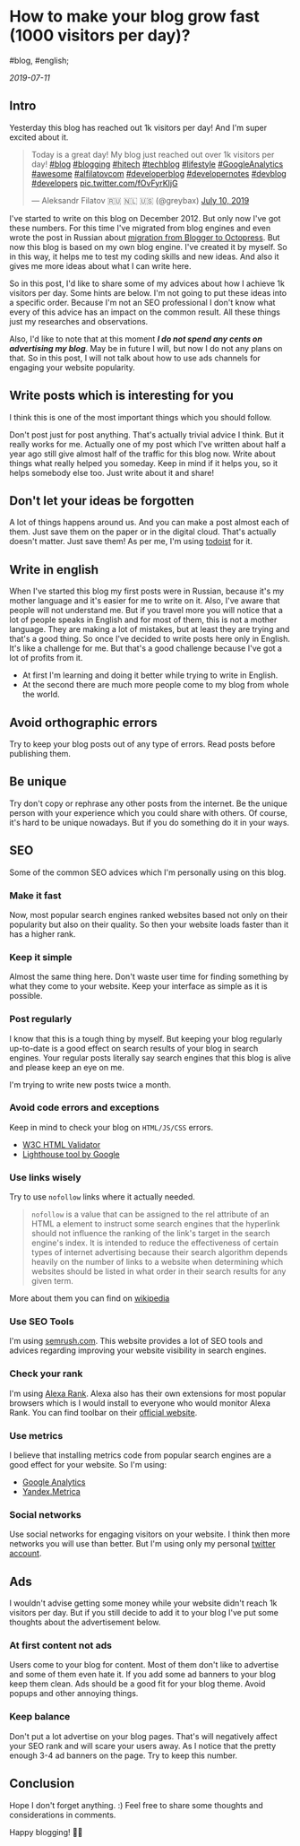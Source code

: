 # How to make your blog grow fast (1000 visitors per day)?

#blog, #english;

_2019-07-11_

## Intro

Yesterday this blog has reached out 1k visitors per day! And I'm super excited about it.

<blockquote class="twitter-tweet"><p lang="en" dir="ltr">Today is a great day! My blog just reached out over 1k visitors per day! <a href="https://twitter.com/hashtag/blog?src=hash&amp;ref_src=twsrc%5Etfw">#blog</a> <a href="https://twitter.com/hashtag/blogging?src=hash&amp;ref_src=twsrc%5Etfw">#blogging</a> <a href="https://twitter.com/hashtag/hitech?src=hash&amp;ref_src=twsrc%5Etfw">#hitech</a> <a href="https://twitter.com/hashtag/techblog?src=hash&amp;ref_src=twsrc%5Etfw">#techblog</a> <a href="https://twitter.com/hashtag/lifestyle?src=hash&amp;ref_src=twsrc%5Etfw">#lifestyle</a> <a href="https://twitter.com/hashtag/GoogleAnalytics?src=hash&amp;ref_src=twsrc%5Etfw">#GoogleAnalytics</a> <a href="https://twitter.com/hashtag/awesome?src=hash&amp;ref_src=twsrc%5Etfw">#awesome</a> <a href="https://twitter.com/hashtag/alfilatovcom?src=hash&amp;ref_src=twsrc%5Etfw">#alfilatovcom</a> <a href="https://twitter.com/hashtag/developerblog?src=hash&amp;ref_src=twsrc%5Etfw">#developerblog</a> <a href="https://twitter.com/hashtag/developernotes?src=hash&amp;ref_src=twsrc%5Etfw">#developernotes</a> <a href="https://twitter.com/hashtag/devblog?src=hash&amp;ref_src=twsrc%5Etfw">#devblog</a> <a href="https://twitter.com/hashtag/developers?src=hash&amp;ref_src=twsrc%5Etfw">#developers</a> <a href="https://t.co/fOvFyrKIjG">pic.twitter.com/fOvFyrKIjG</a></p>&mdash; Aleksandr Filatov 🇷🇺 🇳🇱 🇺🇸 (@greybax) <a href="https://twitter.com/greybax/status/1149017012909293570?ref_src=twsrc%5Etfw">July 10, 2019</a></blockquote> <script async src="https://platform.twitter.com/widgets.js" charset="utf-8"></script>

I've started to write on this blog on December 2012. But only now I've got these numbers. 
For this time I've migrated from blog engines and even wrote the post in Russian about [migration from Blogger to Octopress](https://alfilatov.com/posts/kak-i-zachiem-ia-pierieshiel-s-blogger-na-octopress/). But now this blog is based on my own blog engine. I've created it by myself. So in this way, it helps me to test my coding skills and new ideas. And also it gives me more ideas about what I can write here.

So in this post, I'd like to share some of my advices about how I achieve 1k visitors per day. Some hints are below. I'm not going to put these ideas into a specific order. Because I'm not an SEO professional I don't know what every of this advice has an impact on the common result. All these things just my researches and observations. 

Also, I'd like to note that at this moment **_I do not spend any cents on advertising my blog_**. May be in future I will, but now I do not any plans on that. So in this post, I will not talk about how to use ads channels for engaging your website popularity.

## Write posts which is interesting for you

I think this is one of the most important things which you should follow.

Don't post just for post anything. That's actually trivial advice I think. But it really works for me. Actually one of my post which I've written about half a year ago still give almost half of the traffic for this blog now. Write about things what really helped you someday. Keep in mind if it helps you, so it helps somebody else too. Just write about it and share!

## Don't let your ideas be forgotten

A lot of things happens around us. And you can make a post almost each of them. Just save them on the paper or in the digital cloud. That's actually doesn't matter. Just save them! As per me, I'm using [todoist](https://todoist.com) for it.

## Write in english

When I've started this blog my first posts were in Russian, because it's my mother language and it's easier for me to write on it. Also, I've aware that people will not understand me. But if you travel more you will notice that a lot of people speaks in English and for most of them, this is not a mother language. They are making a lot of mistakes, but at least they are trying and that's a good thing.
So once I've decided to write posts here only in English. It's like a challenge for me. But that's a good challenge because I've got a lot of profits from it.

* At first I'm learning and doing it better while trying to write in English.
* At the second there are much more people come to my blog from whole the world.

## Avoid orthographic errors

Try to keep your blog posts out of any type of errors. Read posts before publishing them.

## Be unique

Try don't copy or rephrase any other posts from the internet. Be the unique person with your experience which you could share with others. Of course, it's hard to be unique nowadays. But if you do something do it in your ways.

## SEO

Some of the common SEO advices which I'm personally using on this blog.

### Make it fast

Now, most popular search engines ranked websites based not only on their popularity but also on their quality. So then your website loads faster than it has a higher rank.

### Keep it simple

Almost the same thing here. Don't waste user time for finding something by what they come to your website. Keep your interface as simple as it is possible.

### Post regularly

I know that this is a tough thing by myself. But keeping your blog regularly up-to-date is a good effect on search results of your blog in search engines. Your regular posts literally say search engines that this blog is alive and please keep an eye on me.

I'm trying to write new posts twice a month.

### Avoid code errors and exceptions

Keep in mind to check your blog on `HTML/JS/CSS` errors.

* [W3C HTML Validator](https://validator.w3.org/)
* [Lighthouse tool by Google](https://developers.google.com/web/tools/lighthouse/)

### Use links wisely

Try to use `nofollow` links where it actually needed.

> `nofollow` is a value that can be assigned to the rel attribute of an HTML a element to instruct some search engines that the hyperlink should not influence the ranking of the link's target in the search engine's index. It is intended to reduce the effectiveness of certain types of internet advertising because their search algorithm depends heavily on the number of links to a website when determining which websites should be listed in what order in their search results for any given term.

More about them you can find on [wikipedia](https://en.wikipedia.org/wiki/Nofollow)

### Use SEO Tools

I'm using [semrush.com](https://www.semrush.com/dashboard/). This website provides a lot of SEO tools and advices regarding improving your website visibility in search engines.

### Check your rank

I'm using [Alexa Rank](https://alexa.com/siteinfo/alfilatov.com). Alexa also has their own extensions for most popular browsers which is I would install to everyone who would monitor Alexa Rank.
You can find toolbar on their [official website](https://www.alexa.com/toolbar).

### Use metrics

I believe that installing metrics code from popular search engines are a good effect for your website.
So I'm using:

* [Google Analytics](https://analytics.google.com)
* [Yandex.Metrica](https://metrica.yandex.com)

### Social networks

Use social networks for engaging visitors on your website. I think then more networks you will use than better. But I'm using only my personal [twitter account](https://twitter.com/greybax).

## Ads

I wouldn't advise getting some money while your website didn't reach 1k visitors per day. But if you still decide to add it to your blog I've put some thoughts about the advertisement below.

### At first content not ads

Users come to your blog for content. Most of them don't like to advertise and some of them even hate it. If you add some ad banners to your blog keep them clean. Ads should be a good fit for your blog theme. Avoid popups and other annoying things.

### Keep balance

Don't put a lot advertise on your blog pages. That's will negatively affect your SEO rank and will scare your users away. As I notice that the pretty enough 3-4 ad banners on the page. Try to keep this number.

## Conclusion

Hope I don't forget anything. :) Feel free to share some thoughts and considerations in comments.

Happy blogging! ✌🏼
